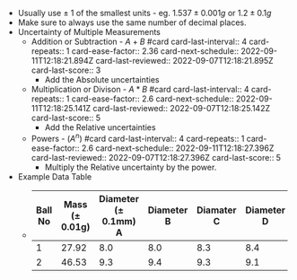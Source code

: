 - Usually use ± 1 of the smallest units - eg. $1.537 ± 0.001g$ or $1.2 ± 0.1g$
- Make sure to always use the same number of decimal places.
- Uncertainty of Multiple Measurements
	- Addition or Subtraction - $A+B$ #card
	  card-last-interval:: 4
	  card-repeats:: 1
	  card-ease-factor:: 2.36
	  card-next-schedule:: 2022-09-11T12:18:21.894Z
	  card-last-reviewed:: 2022-09-07T12:18:21.895Z
	  card-last-score:: 3
		- Add the Absolute uncertainties
	- Multiplication or Divison - $A*B$ #card
	  card-last-interval:: 4
	  card-repeats:: 1
	  card-ease-factor:: 2.6
	  card-next-schedule:: 2022-09-11T12:18:25.141Z
	  card-last-reviewed:: 2022-09-07T12:18:25.142Z
	  card-last-score:: 5
		- Add the Relative uncertainties
	- Powers - ($A^n$) #card
	  card-last-interval:: 4
	  card-repeats:: 1
	  card-ease-factor:: 2.6
	  card-next-schedule:: 2022-09-11T12:18:27.396Z
	  card-last-reviewed:: 2022-09-07T12:18:27.396Z
	  card-last-score:: 5
		- Multiply the Relative uncertainty by the power.
- Example Data Table
	- |Ball No|Mass (± 0.01g)|Diameter (± 0.1mm) A|Diameter B|Diamater C|Diameter D|Diameter E|
	  |--|--|--|--|--|--|--|
	  |1|27.92|8.0|8.0|8.3|8.4|8.3|
	  |2|46.53|9.3|9.4|9.3|9.1|9.4|